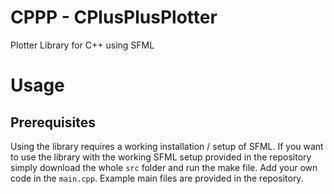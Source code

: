 # CPPP - CPlusPlusPlotter
Plotter Library for C++ using SFML


# Usage
## Prerequisites
Using the library requires a working installation / setup of SFML. If you want to use the library with the working SFML setup provided in the repository simply download 
the whole `src` folder and run the make file. Add your own code in the `main.cpp`. Example main files are provided in the repository.

